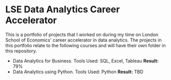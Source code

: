 # LSE Data Analytics Career Accelerator
This is a portfolio of projects that I worked on during my time on London School of Economics' career accelerator in data analytics. The projects in this portfolio relate to the following courses and will have their own folder in this repository.
 - Data Analytics for Business. Tools Used: SQL, Excel, Tableau **Result:** 79%
 - Data Analytics using Python. Tools Used: Python **Result:** TBD
